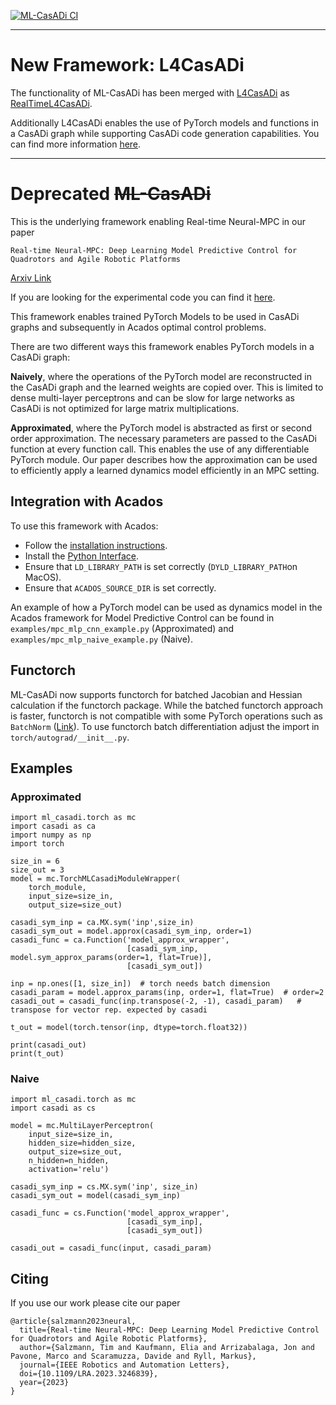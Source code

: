 [![ML-CasADi CI](https://github.com/TUM-AAS/ml-casadi/actions/workflows/python-test.yml/badge.svg)](https://github.com/TUM-AAS/ml-casadi/actions/workflows/python-test.yml)

---
# New Framework: L4CasADi
The functionality of ML-CasADi has been merged with [L4CasADi](https://github.com/Tim-Salzmann/l4casadi) as
[RealTimeL4CasADi](https://github.com/Tim-Salzmann/l4casadi/tree/main/l4casadi/realtime).

Additionally L4CasADi enables the use of PyTorch models and functions in a CasADi graph while supporting CasADi code generation 
capabilities. You can find more information [here](https://github.com/Tim-Salzmann/l4casadi).

---
# **Deprecated** ~~ML-CasADi~~
This is the underlying framework enabling Real-time Neural-MPC in our paper
```
Real-time Neural-MPC: Deep Learning Model Predictive Control for Quadrotors and Agile Robotic Platforms
```
[Arxiv Link](https://arxiv.org/pdf/2203.07747)

If you are looking for the experimental code you can find it [here](https://github.com/TUM-AAS/neural-mpc).

This framework enables trained PyTorch Models to be used in CasADi graphs and subsequently in Acados optimal control problems.

There are two different ways this framework enables PyTorch models in a CasADi graph:

**Naively**, where the operations of the PyTorch model are reconstructed in the CasADi graph and the learned weights are copied over. This is limited to dense multi-layer perceptrons and can be slow for large networks as CasADi is not optimized for large matrix multiplications.

**Approximated**, where the PyTorch model is abstracted as first or second order approximation. The necessary parameters are passed to the CasADi function at every function call. This enables the use of any differentiable PyTorch module. Our paper describes how the approximation can be used to efficiently apply a learned dynamics model efficiently in an MPC setting.

## Integration with Acados
To use this framework with Acados:
- Follow the [installation instructions](https://docs.acados.org/installation/index.html).
- Install the [Python Interface](https://docs.acados.org/python_interface/index.html).
- Ensure that `LD_LIBRARY_PATH` is set correctly (`DYLD_LIBRARY_PATH`on MacOS).
- Ensure that `ACADOS_SOURCE_DIR` is set correctly.

An example of how a PyTorch model can be used as dynamics model in the Acados framework for Model Predictive Control can be found in `examples/mpc_mlp_cnn_example.py` (Approximated) and `examples/mpc_mlp_naive_example.py` (Naive).

## Functorch
ML-CasADi now supports functorch for batched Jacobian and Hessian calculation if the functorch package. While the batched functorch approach is faster, functorch is not compatible with some PyTorch operations such as `BatchNorm` ([Link](https://pytorch.org/functorch/stable/batch_norm.html)). To use functorch batch differentiation adjust the import in `torch/autograd/__init__.py`.

## Examples
### Approximated
```
import ml_casadi.torch as mc
import casadi as ca
import numpy as np
import torch

size_in = 6
size_out = 3
model = mc.TorchMLCasadiModuleWrapper(
    torch_module,
    input_size=size_in,
    output_size=size_out)
    
casadi_sym_inp = ca.MX.sym('inp',size_in)
casadi_sym_out = model.approx(casadi_sym_inp, order=1)
casadi_func = ca.Function('model_approx_wrapper',
                          [casadi_sym_inp, model.sym_approx_params(order=1, flat=True)],
                          [casadi_sym_out])

inp = np.ones([1, size_in])  # torch needs batch dimension
casadi_param = model.approx_params(inp, order=1, flat=True)  # order=2
casadi_out = casadi_func(inp.transpose(-2, -1), casadi_param)   # transpose for vector rep. expected by casadi

t_out = model(torch.tensor(inp, dtype=torch.float32))

print(casadi_out)
print(t_out)
```

### Naive
```
import ml_casadi.torch as mc
import casadi as cs

model = mc.MultiLayerPerceptron(
    input_size=size_in,
    hidden_size=hidden_size,
    output_size=size_out,
    n_hidden=n_hidden,
    activation='relu')
    
casadi_sym_inp = cs.MX.sym('inp', size_in)
casadi_sym_out = model(casadi_sym_inp)

casadi_func = cs.Function('model_approx_wrapper',
                          [casadi_sym_inp],
                          [casadi_sym_out])

casadi_out = casadi_func(input, casadi_param)
```

## Citing
If you use our work please cite our paper
```
@article{salzmann2023neural,
  title={Real-time Neural-MPC: Deep Learning Model Predictive Control for Quadrotors and Agile Robotic Platforms},
  author={Salzmann, Tim and Kaufmann, Elia and Arrizabalaga, Jon and Pavone, Marco and Scaramuzza, Davide and Ryll, Markus},
  journal={IEEE Robotics and Automation Letters},
  doi={10.1109/LRA.2023.3246839},
  year={2023}
}
```
